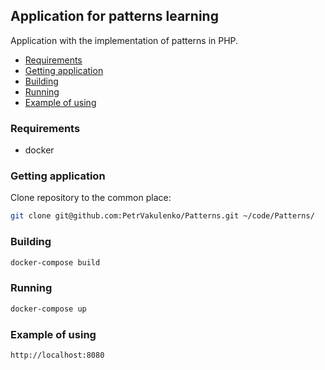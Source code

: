 ## Application for patterns learning

Application with the implementation of patterns in PHP.

- [Requirements](#requirements)
- [Getting application](#getting-application)
- [Building](#building)
- [Running](#running)
- [Example of using](#example-of-using)

### Requirements
* docker

### Getting application
Clone repository to the common place:
```bash
git clone git@github.com:PetrVakulenko/Patterns.git ~/code/Patterns/
```

### Building
```bash
docker-compose build
```

### Running
```bash
docker-compose up
```

### Example of using
```bash
http://localhost:8080
```
